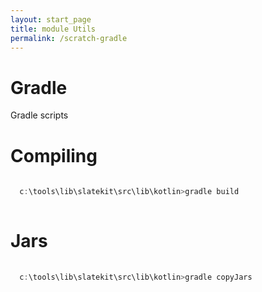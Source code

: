 ```yaml
---
layout: start_page
title: module Utils
permalink: /scratch-gradle
---
```


# Gradle
Gradle scripts 

# Compiling
```scala 
	
  c:\tools\lib\slatekit\src\lib\kotlin>gradle build
	
```

# Jars
```scala 
	
  c:\tools\lib\slatekit\src\lib\kotlin>gradle copyJars
	
```

